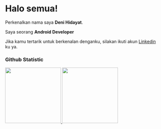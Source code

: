 # Halo semua! 

Perkenalkan nama saya **Deni Hidayat**.<br>

Saya seorang **Android Developer**<br>

Jika kamu tertarik untuk berkenalan denganku, silakan ikuti akun [Linkedin](www.linkedin.com/in/deni-hidayat-784688207/) ku ya.

### Github Statistic

<p align="left">
<a href="https://github.com/denidoodle12">
  <img height="180em" src="https://github-readme-stats-eight-theta.vercel.app/api?username=denidoodle12&show_icons=true&theme=algolia&include_all_commits=true&count_private=true"/>
  <img height="180em" src="https://github-readme-stats-eight-theta.vercel.app/api/top-langs/?username=denidoodle12&layout=compact&layout=compact&theme=algolia"/>
</a>
</p>
